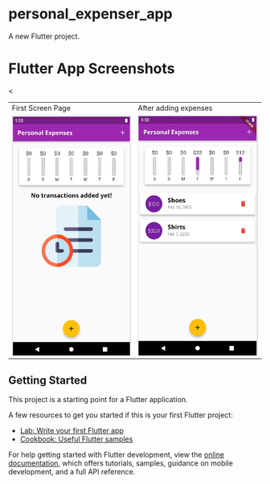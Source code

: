 # personal_expenser_app

A new Flutter project.

# Flutter App Screenshots
<table>
  <tr>
    <td>First Screen Page</td>
     <td>After adding expenses</td>
     <
  </tr>
  <tr>
    <td><img src="https://github.com/program333/FlutterPersonalExpensesTrackerApp/blob/main/K2.jpg?raw=true" width=270 height=480></td>
    <td><img src="https://github.com/program333/FlutterPersonalExpensesTrackerApp/blob/main/Screenshots/K1.jpg?raw=true" width=270 height=480></td>
   
  </tr>
 </table>


## Getting Started

This project is a starting point for a Flutter application.

A few resources to get you started if this is your first Flutter project:

- [Lab: Write your first Flutter app](https://docs.flutter.dev/get-started/codelab)
- [Cookbook: Useful Flutter samples](https://docs.flutter.dev/cookbook)

For help getting started with Flutter development, view the
[online documentation](https://docs.flutter.dev/), which offers tutorials,
samples, guidance on mobile development, and a full API reference.
